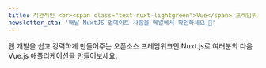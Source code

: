 ```yaml
---
title: 직관적인 <br><span class="text-nuxt-lightgreen">Vue</span> 프레임워크<br>
newsletter_cta: '매달 NuxtJS 업데이트 사항을 메일에서 확인하세요 💌'
---
```

웹 개발을 쉽고 강력하게 만들어주는 오픈소스 프레임워크인 Nuxt.js로 여러분의 다음 Vue.js 애플리케이션을 만들어보세요. 
